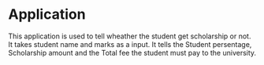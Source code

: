 # Application
This application is used to tell wheather the student get scholarship or not.<br>
It takes student name and marks as a input.
It tells the Student persentage, Scholarship amount and the Total fee the student must pay to the university.
